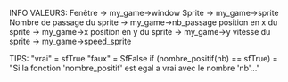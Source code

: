 INFO VALEURS:
    Fenêtre                      -> my_game->window
    Sprite                       -> my_game->sprite
    Nombre de passage du sprite  -> my_game->nb_passage
    position en x du sprite      -> my_game->x
    position en y du sprite      -> my_game->y
    vitesse du sprite            -> my_game->speed_sprite


TIPS:
    "vrai" = sfTrue
    "faux" = SfFalse
    if (nombre_positif(nb) == sfTrue) = "Si la fonction 'nombre_positif' est egal a vrai avec le nombre 'nb'..."

